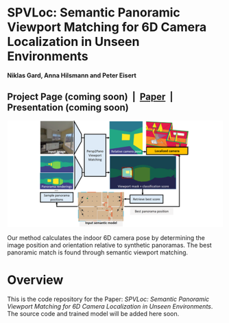 # SPVLoc: Semantic Panoramic Viewport Matching for 6D Camera Localization in Unseen Environments

**Niklas Gard, Anna Hilsmann and Peter Eisert**

## Project Page (coming soon) &nbsp;|&nbsp; [Paper](https://arxiv.org/abs/2404.10527) &nbsp;|&nbsp; Presentation (coming soon)

![SPVLoc Overview](assets/overview.png)

Our method calculates the indoor 6D camera pose by determining the image position and orientation relative to synthetic panoramas. The best panoramic match is found through semantic viewport matching.

# Overview

This is the code repository for the Paper: *SPVLoc: Semantic Panoramic Viewport Matching for 6D Camera Localization in Unseen Environments*. The source code and trained model will be added here soon.
